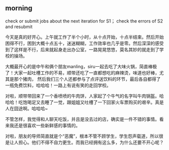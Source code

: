 ## morning 


check or submit jobs about the next iteration for S1； check the errors of S2 and resubmit


今天是真的好开心。上午就工作了半个小时，从十点开始，十点半结束。然后开始困得不行，困到大概十点五十，迷迷糊糊，工作效率也几乎是零。然后深深的感受到了这样是不行，后来就起身走出办公室，一路晃晃悠悠，莫名其妙的就走到了学校的操场。

大概最开心的是中午和俩个朋友manling，siru一起去吃了大味火锅，简直棒极了！大家一起吐槽工作的不易，顺带还吃了一直都想吃的麻辣烫，味道也好棒，尤其是那个猪肉， 然后我们三个人还都参与了点评送饮料的环节，最后各自都得了一瓶免费饮料，哈哈哈！一路上有说有笑的走回学校。

对啦，顺带带回来了一个香喷喷的牛肉饼，人家起了个牛气的名字叫牛肉锅盔。哈哈哈！吃饱喝足又去睡了一觉，跟姐姐又吐槽了一下回家火车票购买的艰辛。真是人在囧途啊。哈哈哈~

不管怎样，我觉得和人聊天吃饭，并且是没去过的店，确实是一件不错的事情。看来我还是很喜欢一些新鲜感的事情的。

对啦，朋友的导师简直就是个“恶魔”，根本不管不顾学生，学生怨声载道，所以很是让人担心。他们不得不自力更生。而我已经拥有这么多，为什么还要不开心呢？